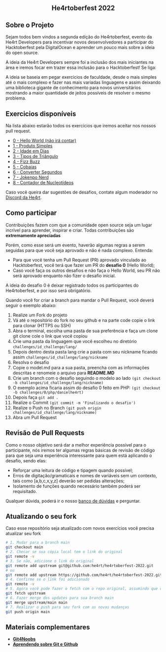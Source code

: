 
<!-- Title -->

<p align="center">
  <h2 align="center">He4rtoberfest 2022</h2>
</p>
    
 <!-- ABOUT THE PROJECT -->


## Sobre o Projeto
Sejam todos bem vindos a segunda edição do He4rtoberfest, evento da He4rt Developers para incentivar novos desenvolvedores a participar do Hacktoberfest pela DigitalOcean e aprender um pouco mais sobre a ideia do open source.

A ideia da He4rt Developers sempre foi a inclusão dos mais iniciantes na área e iremos focar em trazer essa inclusão para o Hacktoberfest! Se liga:

A ideia se baseia em pegar exercicios de faculdade, desde o mais simples até o mais complexo e fazer nas mais variadas linguagens e assim deixando uma biblioteca gigante de conhecimento para novos universitários mostrando a maior quantidade de jeitos possíveis de resolver o mesmo problema.
## 
<!-- ROADMAP OF PROJECT -->

## Exercicios disponíveis

Na lista abaixo estarão todos os exercicios que iremos aceitar nos nossos pull request. 

- [0 - Hello World (não irá contar)](./challenges/0-hello-world/readme.md)
- [1 - Produto Simples](./challenges/1-produto-simples/readme.md)
- [2 - Idade em Dias](./challenges/2-idade-em-dias/readme.md)
- [3 - Tipos de Triângulo](./challenges/3-tipos-de-triangulo/readme.md)
- [4 - Fizz Buzz](./challenges/4-fizz-buzz/readme.md)
- [5 - Cobaias](./challenges/5-cobaias/readme.md)
- [6 - Converter Segundos](./challenges/6-converter-segundos/readme.md)
- [7 - Jokenpo Nerd](./challenges/7-jokenpo-nerd/readme.md)
- [8 - Contador de Nucleotídeos](./challenges/8-contador-nucleotideos/readme.md)

Caso você queira dar sugestões de desafios, contate algum moderador no [Discord da He4rt](https://discord.gg/he4rt).
  
<!-- CONTRIBUTING -->

## Como participar

Contribuições fazem com que a comunidade open source seja um lugar incrível para aprender, inspirar e criar. Todas contribuições
são **extremamente apreciadas**

Porém, como esse será um evento, haverão algumas regras a serem seguidas para que você seja aprovado e não é nada complexo. Entenda:

- Para que você tenha um Pull Request (PR) aprovado vinculado ao Hacktoberfest, você terá que fazer um PR do **desafio 0** (Hello World);
- Caso você faça os outros desafios e não faça o Hello World, seu PR não será aprovado enquanto não fizer o desafio inicial.

A ideia do desafio 0 é deixar registrado todos os participantes do He4rtoberfest, e por isso será obrigatório.

Quando você for criar a branch para mandar o Pull Request, você deverá seguir o exemplo abaixo:

1. Realize um Fork do projeto
2. Vá até o repositório do fork no seu github e na parte code copie o link para clonar (HTTPS ou SSH)
3. Abra o terminal, escolha uma pasta de sua preferência e faça um clone git clone cole o link que você copiou
4. Crie uma pasta da linguagem que você escolheu no diretório `challenges/id_challenge/lang/`
5. Depois dentro desta pasta lang crie a pasta com seu nickname ficando assim `challenges/id_challenge/lang/nickname`
6. Resolva o desafio
7. Copie o model.md para a sua pasta, preencha com as informações descritas e renomeie o arquivo para **README.MD**
8. Crie um branch com o desafio seguindo o modelo ao lado `(git checkout -b challenges/id_challenge/lang/nickname)`
9. O exemplo acima ficaria assim do desafio 0 feito em PHP: `(git checkout -b challenges/0/php/danielhe4rt)`
10. Depois faça `git add .`
11. Realize o Commit `(git commit -m 'Finalizando o desafio')`
12. Realize o Push no Branch `(git push origin challenges/id_challenge/lang/nickname)`
13. Abra um Pull Request

## Revisão de Pull Requests

Como o nosso objetivo será dar a melhor experiência possível para o participante, nós iremos ter algumas regras básicas de revisão de código para que seja uma experiência interessante para quem está aplicando o desafio, sendo elas:

- Reforçar uma leitura de código e tipagem quando possível;
- Erros de digitação/gramaticais e nomes de variáveis sem um contexto, tais como [a,b,c,x,y,z] deverão ser pedidas alterações;
- Isolamento de funções quando necessário também poderá ser requisitado.

Qualquer dúvida, poderá ir o nosso [banco de dúvidas](https://github.com/he4rt/he4rtoberfest-2022/issues) e perguntar.

## Atualizando o seu fork

Caso esse repositório seja atualizado com novos exercícios você precisa atualizar seu fork

```bash
# 1. Mudar para a branch main
git checkout main
# 2. Checar se sua cópia local tem o link do original
git remote -v
# 3. Se não, adicione o link do original
git remote add upstream git@github.com:he4rt/he4rtoberfest-2022.git 
# ou 
git remote add upstream https://github.com/he4rt/he4rtoberfest-2022.git 
# 4. Confirme se o link foi adicionado
git remote -v
# 5. Agora você pode fazer o fetch com o repo original, assumindo que o nome do link é 'upstream'
git fetch upstream
# 6. Fazer merge dos updates para sua branch main
git merge upstream/main main 
# 7. Realizar o push para seu fork com as novas mudanças 
git push origin main
```

## Materiais complementares

- [**Git4Noobs**](https://github.com/danielhe4rt/git4noobs)
- [**Aprendendo sobre Git e Github**](https://www.youtube.com/watch?v=_LNWekPPS9w)

